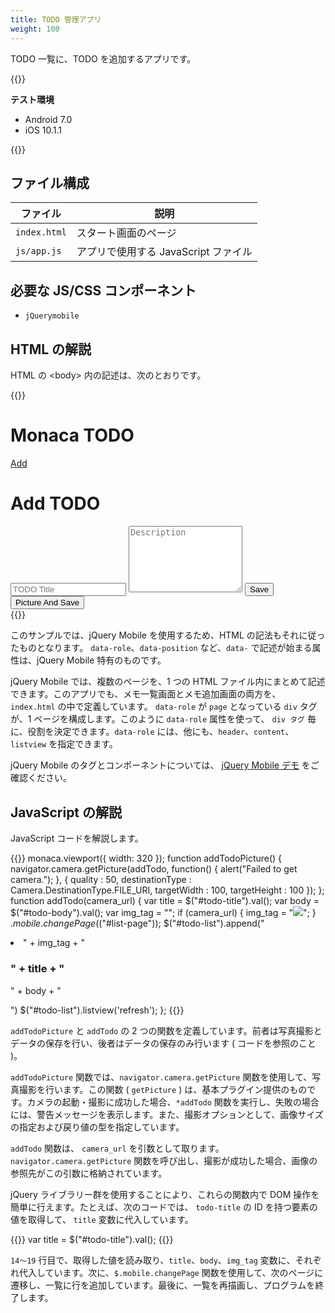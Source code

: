 ```yaml
---
title: TODO 管理アプリ
weight: 100
---
```


TODO 一覧に、TODO を追加するアプリです。

{{<import pid="5923a0bf013eb0662bca5a15" title="TODO App">}}

**テスト環境**

- Android 7.0
- iOS 10.1.1

{{<iframeApp src="https://monaca.github.io/project-templates/19-todo-app/www/index.html">}}                              
                                                                                            
## ファイル構成                                                                              

ファイル | 説明
--------------|-----------------------------------
`index.html` | スタート画面のページ           
`js/app.js` | アプリで使用する JavaScript ファイル

## 必要な JS/CSS コンポーネント

- `jQuerymobile`

## HTML の解説

HTML の &lt;body&gt; 内の記述は、次のとおりです。

{{<highlight html>}}
<div data-role="page" id="list-page">
  <div data-role="header" data-position="fixed">
    <h1>Monaca TODO</h1>
    <a href="#add-page" data-icon="add" class="ui-btn-right">Add</a>
  </div>
  <div data-role="content">
    <ul data-role="listview" data-inset="true" id="todo-list"></ul>
  </div>
</div>
<div data-role="page" id="add-page">
  <div data-role="header">
    <h1>Add TODO</h1>
  </div>
  <div data-role="content">
    <input id="todo-title" type="text" placeholder="TODO Title">
    <textarea id="todo-body" style="height: 8em" placeholder="Description"></textarea>
    <input id="add-button" type="button" value="Save" onclick="addTodo()">
    <input id="add-button" type="button" value="Picture And Save" onclick="addTodoPicture()"  data-theme="b">
  </div>
</div>
{{</highlight>}}

このサンプルでは、jQuery Mobile を使用するため、HTML
の記法もそれに従ったものとなります。 `data-role`、`data-position` など、`data-` で記述が始まる属性は、jQuery Mobile 特有のものです。

jQuery Mobile では、複数のページを、1 つの HTML
ファイル内にまとめて記述できます。このアプリでも、メモ一覧画面とメモ追加画面の両方を、
`index.html` の中で定義しています。 `data-role` が `page` となっている
`div` タグが、1 ページを構成します。このように `data-role`
属性を使って、 `div タグ` 毎に、役割を決定できます。`data-role`
には、他にも、`header`、`content`、`listview` を指定できます。

jQuery Mobile のタグとコンポーネントについては、 [jQuery Mobile デモ](http://jquerymobile.com/demos/1.2.0/) をご確認ください。

JavaScript の解説
-----------------

JavaScript コードを解説します。

{{<highlight javascript>}}
monaca.viewport({ width: 320 });
function addTodoPicture() {
  navigator.camera.getPicture(addTodo,
  function() {
    alert("Failed to get camera.");
  }, {
    quality : 50,
    destinationType : Camera.DestinationType.FILE_URI,
    targetWidth : 100,
    targetHeight : 100
  });
};
function addTodo(camera_url) {
  var title = $("#todo-title").val();
  var body = $("#todo-body").val();
  var img_tag = "";
  if (camera_url) {
    img_tag = "<img src='" + camera_url + "'>";
  }
  $.mobile.changePage($("#list-page"));
  $("#todo-list").append("<li>" + img_tag + "<h3>" + title + "</h3><p>" + body + "</p></li>")
  $("#todo-list").listview('refresh');
};
{{</highlight>}}

`addTodoPicture` と `addTodo` の 2
つの関数を定義しています。前者は写真撮影とデータの保存を行い、後者はデータの保存のみ行います
( コードを参照のこと )。

`addTodoPicture` 関数では、`navigator.camera.getPicture` 関数を使用して、写真撮影を行います。この関数 ( `getPicture` ) は、基本プラグイン提供のものです。カメラの起動・撮影に成功した場合、`*addTodo`
関数を実行し、失敗の場合には、警告メッセージを表示します。また、撮影オプションとして、画像サイズの指定および戻り値の型を指定しています。

`addTodo` 関数は、 `camera_url` を引数として取ります。`navigator.camera.getPicture`
関数を呼び出し、撮影が成功した場合、画像の参照先がこの引数に格納されています。

jQuery ライブラリー群を使用することにより、これらの関数内で DOM
操作を簡単に行えます。たとえば、次のコードでは、 `todo-title` の ID
を持つ要素の値を取得して、 `title` 変数に代入しています。

{{<highlight javascript>}}
var title = $("#todo-title").val();
{{</highlight>}}

`14～19` 行目で、取得した値を読み取り、`title`、`body`、`img_tag`
変数に、それぞれ代入しています。次に、`$.mobile.changePage`
関数を使用して、次のページに遷移し、一覧に行を追加しています。最後に、一覧を再描画し、プログラムを終了します。
